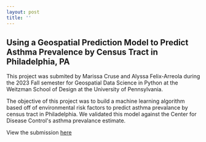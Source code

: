 ```yaml
---
layout: post
title: ''
---
```


## Using a Geospatial Prediction Model to Predict Asthma Prevalence by Census Tract in Philadelphia, PA
This project was submited by Marissa Cruse and Alyssa Felix-Arreola during the 2023 Fall semester for Geospatial Data Science in Python at the Weitzman School of Design at the University of Pennsylvania. 

The objective of this project was to build a machine learning algorithm based off of environmental risk factors to predict asthma prevalance by census tract in Philadelphia. We validated this model against the Center for Disease Control's asthma prevalance estimate.

View the submission [here](https://crusem.github.io/Final-Python-MC-AFA/)
